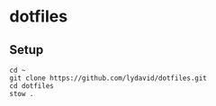 # dotfiles

## Setup

```
cd ~
git clone https://github.com/lydavid/dotfiles.git
cd dotfiles
stow .
```

